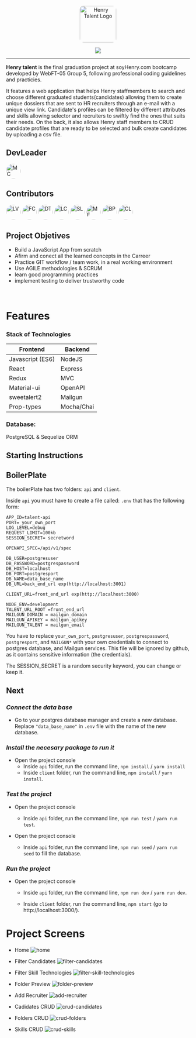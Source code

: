 <p align="center">
<a href="http://www.soyhenry.com"><img height="100" src="https://i.ibb.co/0BBdnqK/imagen-2020-12-02-102054.png" alt="Henry Talent Logo" align="center" style="border-radius:10px"></a>
</p>

<p align="center">
  <img src="https://visitor-badge.glitch.me/badge?page_id=lukasver.HenryTalent" align="center">
</p>


---

**Henry talent** is the final graduation project at soyHenry.com bootcamp developed by  WebFT-05 Group 5, following professional coding guidelines and practicies.

It features a web application that helps Henry staffmembers to search and choose different graduated students(candidates) allowing them to create unique dossiers that are sent to HR recruiters through an e-mail with a unique view link.
Candidate's profiles can be filtered by different attributes and skills allowing selector and recruiters to swiftly find the ones that suits their needs.
On the back, it also allows Henry staff members to CRUD candidate profiles that are ready to be selected and bulk create candidates by uploading a csv file.

## DevLeader
[<img height="40" src="https://avatars3.githubusercontent.com/u/14017665?s=64&v=4" alt="MC"
style="border-radius:50%">][martin]

## Contributors

[<img height="40" src="https://avatars0.githubusercontent.com/u/63676303?s=64&v=4" alt="LV"
style="border-radius:50%">][lucas]
[<img height="40" src="https://avatars3.githubusercontent.com/u/68471168?s=64&v=4" alt="FC"
style="border-radius:50%">][fede]
[<img height="40" src="https://avatars0.githubusercontent.com/u/15040221?s=64&v=4" alt="DT"
style="border-radius:50%">][diego]
[<img height="40" src="https://avatars1.githubusercontent.com/u/61234645?s=64&v=4" alt="LC"
style="border-radius:50%">][leo]
[<img height="40" src="https://avatars1.githubusercontent.com/u/32738757?s=64&v=4" alt="SL"
style="border-radius:50%">][seba]
[<img height="40" src="https://avatars1.githubusercontent.com/u/66705822?s=64&v=4" alt="MF"
style="border-radius:50%">][mati]
[<img height="40" src="https://avatars1.githubusercontent.com/u/66718960?s=64&v=4" alt="BP"
style="border-radius:50%">][bryan]
[<img height="40" src="https://avatars2.githubusercontent.com/u/66442589?s=64&v=4" alt="CL"
style="border-radius:50%">][cristian]

## Project Objetives

- Build a JavaScript App from scratch
- Afirm and conect all the learned concepts in the Carreer 
- Practice GIT workflow / team work, in a real working environment
- Use AGILE methodologies & SCRUM
- learn good programming practices
- implement testing to deliver trustworthy code

<br/>

# Features

### Stack of Technologies

|    Frontend 	  |  Backend 	  |
|---        	    |---      	  |
|Javascript (ES6) |  NodeJS  	  |
|React          	|  Express 	  |
|Redux          	|  MVC     	  |
|Material-ui      |  OpenAPI 	  |
|sweetalert2      |  Mailgun 	  |
|Prop-types       |  Mocha/Chai	|


### Database:
PostgreSQL & Sequelize ORM

## **Starting Instructions** 

## BoilerPlate

The boilerPlate has two folders: `api` and `client`.

Inside `api` you must have to create a file called: `.env` 
that has the following form: 

```
APP_ID=talent-api 
PORT= your_own_port
LOG_LEVEL=debug
REQUEST_LIMIT=100kb
SESSION_SECRET= secretword

OPENAPI_SPEC=/api/v1/spec

DB_USER=postgresuser
DB_PASSWORD=postgrespassword
DB_HOST=localhost
DB_PORT=postgresport
DB_NAME=data_base_name
DB_URL=back_end_url exp(http://localhost:3001)

CLIENT_URL=front_end_url exp(http://localhost:3000)

NODE_ENV=development
TALENT_URL_ROOT =front_end_url
MAILGUN_DOMAIN = mailgun_domain
MAILGUN_APIKEY = mailgun_apikey
MAILGUN_TALENT = mailgun_email

```
You have to replace `your_own_port`, `postgresuser`, `postgrespassword`, `postgresport`, and `MAILGUN*`  with your own credentials to connect to postgres database, and Mailgun services. This file will be ignored by github, as it contains sensitive information (the credentials).

The SESSION_SECRET is a random security keyword, you can change or keep it.  

## Next 
### _Connect the data base_

 - Go to your postgres database manager and create a new   database. Replace `"data_base_name"` in `.env` file with the name of the new database.

 ### _Install the necesary package to run it_

- Open the project console
    + Inside `api` folder, run the command line, `npm install` / `yarn install` 
    + Inside `client` folder, run the command line, `npm install` / `yarn install`.

### _Test the project_

- Open the project console
    + Inside `api` folder, run the command line, `npm run test` / `yarn run test`.

- Open the project console
    + Inside `api` folder, run the command line, `npm run seed` / `yarn run seed` to fill the database.

### _Run the project_

- Open the project console
    + Inside `api` folder, run the command line, `npm run dev` / `yarn run dev`.
        
    + Inside `client` folder, run the command line, `npm start` (go to http://localhost:3000/). 

# Project Screens 

- Home 
![home](https://user-images.githubusercontent.com/66705822/100810450-4f0bd600-3417-11eb-9f30-374d0d31a9f6.png)

- Filter Candidates
![filter-candidates](https://user-images.githubusercontent.com/66705822/100810468-59c66b00-3417-11eb-816b-27b6f219d99e.png)

- Filter Skill Technologies 
![filter-skill-technologies](https://user-images.githubusercontent.com/66705822/100810484-5fbc4c00-3417-11eb-8394-19bc30fcf6a1.png)

- Folder Preview 
![folder-preview](https://user-images.githubusercontent.com/66705822/100810502-664ac380-3417-11eb-8517-0d7c594da2c6.png)

- Add Recruiter
![add-recruiter](https://user-images.githubusercontent.com/66705822/100810516-6c40a480-3417-11eb-89d9-b426680fb8e5.png)

- Cadidates CRUD 
![crud-candidates](https://user-images.githubusercontent.com/66705822/100810521-6fd42b80-3417-11eb-8ea1-91d6a04129b6.png)

- Folders CRUD
![crud-folders](https://user-images.githubusercontent.com/66705822/100810526-72368580-3417-11eb-92bf-d1d4b4d87e2f.png)

- Skills CRUD
![crud-skills](https://user-images.githubusercontent.com/66705822/100810533-75317600-3417-11eb-8aea-b4a4f30e623c.png)

[henry]: "soyhenry.com"
[lucas]: "https://github.com/lukasver"
[fede]: "https://github.com/FedericoCalderon"
[diego]: "https://github.com/diegotolaba09"
[leo]: "https://github.com/Kuinoso"
[seba]: "https://github.com/SebaLevin"
[mati]: "https://github.com/MatiasFunes94"
[bryan]: "https://github.com/BryanCPineda"
[cristian]: "https://github.com/cristianluca19"
[martin]: "https://github.com/MartinCura"
